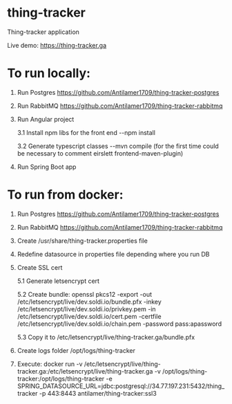 # thing-tracker
Thing-tracker application

Live demo: https://thing-tracker.ga

# To run locally: 
1) Run Postgres https://github.com/Antilamer1709/thing-tracker-postgres
2) Run RabbitMQ https://github.com/Antilamer1709/thing-tracker-rabbitmq
3) Run Angular project

    3.1 Install npm libs for the front end --npm install
    
    3.2 Generate typescript classes --mvn compile (for the first time could be necessary to comment eirslett frontend-maven-plugin)
    
4) Run Spring Boot app


# To run from docker:
1) Run Postgres https://github.com/Antilamer1709/thing-tracker-postgres
2) Run RabbitMQ https://github.com/Antilamer1709/thing-tracker-rabbitmq
3) Create /usr/share/thing-tracker.properties file
4) Redefine datasource in properties file depending where you run DB
5) Create SSL cert

    5.1 Generate letsencrypt cert
    
    5.2 Create bundle: openssl pkcs12 -export -out /etc/letsencrypt/live/dev.soldi.io/bundle.pfx -inkey /etc/letsencrypt/live/dev.soldi.io/privkey.pem -in /etc/letsencrypt/live/dev.soldi.io/cert.pem -certfile /etc/letsencrypt/live/dev.soldi.io/chain.pem -password pass:apassword
    
    5.3 Copy it to  /etc/letsencrypt/live/thing-tracker.ga/bundle.pfx
    
6) Create logs folder /opt/logs/thing-tracker
7) Execute: docker run -v /etc/letsencrypt/live/thing-tracker.ga:/etc/letsencrypt/live/thing-tracker.ga -v /opt/logs/thing-tracker:/opt/logs/thing-tracker -e SPRING_DATASOURCE_URL=jdbc:postgresql://34.77.197.231:5432/thing_tracker -p 443:8443 antilamer/thing-tracker:ssl3
